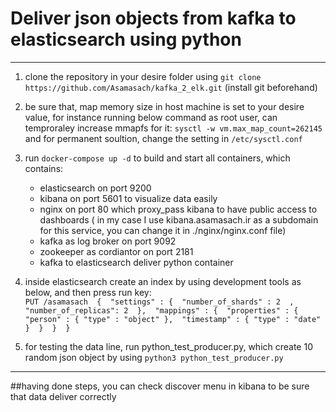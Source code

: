# Deliver json objects from kafka to elasticsearch using python
---
1. clone the repository in your desire folder using `git clone https://github.com/Asamasach/kafka_2_elk.git` (install git beforehand)

2. be sure that, map memory size in host machine is set to your desire value, for instance running below command as root user, can temproraley increase mmapfs for it: `sysctl -w vm.max_map_count=262145`
and for permanent soultion, change the setting in `/etc/sysctl.conf`

3. run `docker-compose up -d` to build and start all containers, which contains:
    - elasticsearch on port 9200
    - kibana on port 5601 to visualize data easily
    - nginx on port 80 which proxy_pass kibana to have public access to dashboards ( in my case I use kibana.asamasach.ir as a subdomain for this service, you can change it in ./nginx/nginx.conf file)
    - kafka as log broker on port 9092
    - zookeeper as cordiantor on port 2181
    - kafka to elasticsearch deliver python container
    
4. inside elasticsearch create an index by using development tools as below, and then press run key: \
`PUT /asamasach 
{ 
    "settings" : { 
        "number_of_shards" : 2 
        , "number_of_replicas": 2 
    }, 
    "mappings" : { 
        "properties" : { 
            "person" : { "type" : "object" }, 
            "timestamp" : { "type" : "date" } 
        } 
    } 
}` 

5. for testing the data line, run python_test_producer.py, which create 10 random json object by using `python3 python_test_producer.py`

----
##having done steps, you can check discover menu in kibana to be sure that data deliver correctly 
